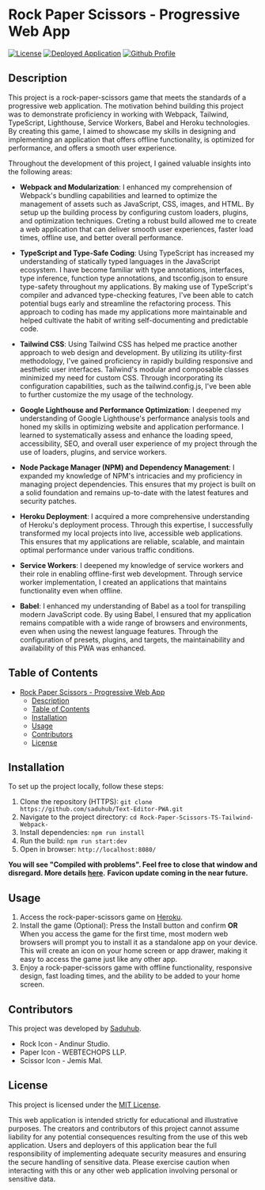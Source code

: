 # Rock Paper Scissors - Progressive Web App
[![License](https://img.shields.io/badge/License-MIT-green.svg)](https://opensource.org/license/mit/)
[![Deployed Application](https://img.shields.io/badge/Heroku-Deployed_Application-purple?logo=heroku)](https://rock-paper-scissors-5871f573f399.herokuapp.com/)
[![Github Profile](https://img.shields.io/badge/GitHub-Saduhub-blue?logo=github)](https://github.com/saduhub)

## Description

This project is a rock-paper-scissors game that meets the standards of a progressive web application. The motivation behind building this project was to demonstrate proficiency in working with Webpack, Tailwind, TypeScript, Lighthouse, Service Workers, Babel and Heroku technologies. By creating this game, I aimed to showcase my skills in designing and implementing an application that offers offline functionality, is optimized for performance, and offers a smooth user experience.

Throughout the development of this project, I gained valuable insights into the following areas:

- **Webpack and Modularization**: I enhanced my comprehension of Webpack's bundling capabilities and learned to optimize the management of assets such as JavaScript, CSS, images, and HTML. By setup up the building process by configuring custom loaders, plugins, and optimization techniques. Creting a robust build allowed me to create a web application that can deliver smooth user experiences, faster load times, offline use, and better overall performance.
  
- **TypeScript and Type-Safe Coding**: Using TypeScript has increased my understanding of statically typed languages in the JavaScript ecosystem. I have become familiar with type annotations, interfaces, type inference, function type annotations, and tsconfig.json to ensure type-safety throughout my applications. By making use of TypeScript's compiler and advanced type-checking features, I've been able to catch potential bugs early and streamline the refactoring process. This approach to coding has made my applications more maintainable and helped cultivate the habit of writing self-documenting and predictable code.

- **Tailwind CSS**: Using Tailwind CSS has helped me practice another approach to web design and development. By utilizing its utility-first methodology, I've gained proficiency in rapidly building responsive and aesthetic user interfaces. Tailwind's modular and composable classes minimized my need for custom CSS. Through incorporating its configuration capabilities, such as the tailwind.config.js, I've been able to further customize the my usage of the technology.
  
- **Google Lighthouse and Performance Optimization**: I deepened my understanding of Google Lighthouse's performance analysis tools and honed my skills in optimizing website and application performance. I learned to systematically assess and enhance the loading speed, accessibility, SEO, and overall user experience of my project through the use of loaders, plugins, and service workers. 
  
- **Node Package Manager (NPM) and Dependency Management**: I expanded my knowledge of NPM's intricacies and my proficiency in managing project dependencies. This ensures that my project is built on a solid foundation and remains up-to-date with the latest features and security patches.
  
- **Heroku Deployment**: I acquired a more comprehensive understanding of Heroku's deployment process. Through this expertise, I successfully transformed my local projects into live, accessible web applications. This ensures that my applications are reliable, scalable, and maintain optimal performance under various traffic conditions.
  
- **Service Workers**: I deepened my knowledge of service workers and their role in enabling offline-first web development. Through service worker implementation, I created an applications that maintains functionality even when offline. 
  
- **Babel**: I enhanced my understanding of Babel as a tool for transpiling modern JavaScript code. By using Babel, I ensured that my application remains compatible with a wide range of browsers and environments, even when using the newest language features. Through the configuration of presets, plugins, and targets, the maintainability and availability of this PWA was enhanced.

## Table of Contents

- [Rock Paper Scissors - Progressive Web App](#rock-paper-scissors---progressive-web-app)
  - [Description](#description)
  - [Table of Contents](#table-of-contents)
  - [Installation](#installation)
  - [Usage](#usage)
  - [Contributors](#contributors)
  - [License](#license)

## Installation

To set up the project locally, follow these steps:

1. Clone the repository (HTTPS): `git clone https://github.com/saduhub/Text-Editor-PWA.git`
2. Navigate to the project directory: `cd Rock-Paper-Scissors-TS-Tailwind-Webpack-`
3. Install dependencies: `npm run install`
4. Run the build: `npm run start:dev`
5. Open in browser: `http://localhost:8080/`

**You will see "Compiled with problems". Feel free to close that window and disregard. More details [here](https://github.com/GoogleChrome/workbox/issues/2826).**
**Favicon update coming in the near future.**

## Usage

1. Access the rock-paper-scissors game on [Heroku](https://rock-paper-scissors-5871f573f399.herokuapp.com/).
2. Install the game (Optional): Press the Install button and confirm **OR** When you access the game for the first time, most modern web browsers will prompt you to install it as a standalone app on your device. This will create an icon on your home screen or app drawer, making it easy to access the game just like any other app.
3. Enjoy a rock-paper-scissors game with offline functionality, responsive design, fast loading times, and the ability to be added to your home screen.

## Contributors

This project was developed by [Saduhub](https://github.com/saduhub).
- Rock Icon - Andinur Studio.
- Paper Icon - WEBTECHOPS LLP.
- Scissor Icon - Jemis Mal.

## License

This project is licensed under the [MIT License](https://opensource.org/license/mit/).

This web application is intended strictly for educational and illustrative purposes. The creators and contributors of this project cannot assume liability for any potential consequences resulting from the use of this web application.
Users and deployers of this application bear the full responsibility of implementing adequate security measures and ensuring the secure handling of sensitive data. Please exercise caution when interacting with this or any other web application involving personal or sensitive data. 